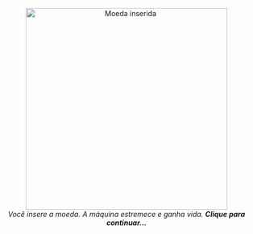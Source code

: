 <p align="center">
  <a href="./activating.md">
    <img src="https://i.ibb.co/0PQCZmh/Zoltar-1.png" alt="Moeda inserida" width="400"/>
  </a>
  <br/>
  <i>Você insere a moeda. A máquina estremece e ganha vida. <strong>Clique para continuar...</strong></i>
</p>